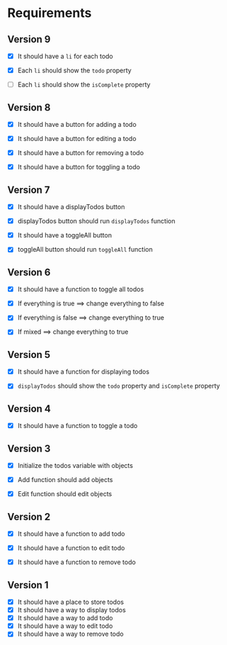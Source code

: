# Requirements


## Version 9

- [x] It should have a `li` for each todo
- [x] Each `li` should show the `todo` property
- [ ] Each `li` should show the `isComplete` property


## Version 8

- [x] It should have a button for adding a todo
- [x] It should have a button for editing a todo
- [x] It should have a button for removing a todo
- [x] It should have a button for toggling a todo


## Version 7

- [x] It should have a displayTodos button
- [x] displayTodos button should run `displayTodos` function
- [x] It should have a toggleAll button
- [x] toggleAll button should run `toggleAll` function


## Version 6

- [x] It should have a function to toggle all todos
- [x] If everything is true ==> change everything to false
- [x] If everything is false ==> change everything to true
- [x] If mixed ==> change everything to true


## Version 5

- [x] It should have a function for displaying todos
- [x] `displayTodos` should show the `todo` property and `isComplete` property


## Version 4

- [x] It should have a function to toggle a todo


## Version 3

- [x] Initialize the todos variable with objects
- [x] Add function should add objects
- [x] Edit function should edit objects


## Version 2

- [x] It should have a function to add todo
- [x] It should have a function to edit todo
- [x] It should have a function to remove todo


## Version 1

- [x] It should have a place to store todos
- [x] It should have a way to display todos
- [x] It should have a way to add todo
- [x] It should have a way to edit todo
- [x] It should have a way to remove todo
